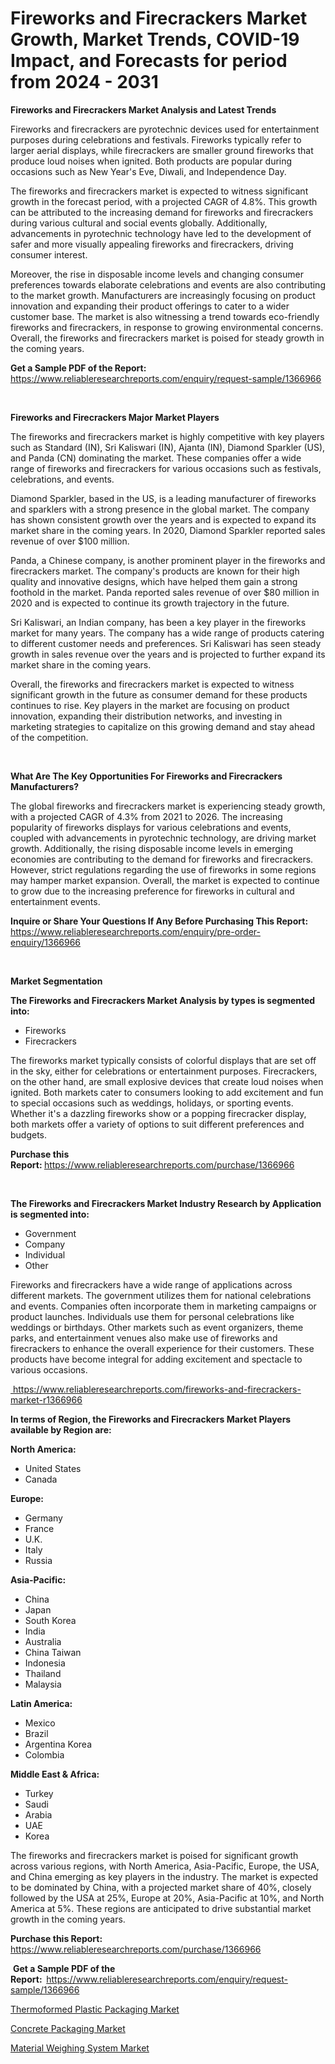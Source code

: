 <p><h1>Fireworks and Firecrackers Market Growth, Market Trends, COVID-19 Impact, and Forecasts for period from 2024 - 2031</h1></p><p><strong>Fireworks and Firecrackers Market Analysis and Latest Trends</strong></p>
<p><p>Fireworks and firecrackers are pyrotechnic devices used for entertainment purposes during celebrations and festivals. Fireworks typically refer to larger aerial displays, while firecrackers are smaller ground fireworks that produce loud noises when ignited. Both products are popular during occasions such as New Year's Eve, Diwali, and Independence Day.</p><p>The fireworks and firecrackers market is expected to witness significant growth in the forecast period, with a projected CAGR of 4.8%. This growth can be attributed to the increasing demand for fireworks and firecrackers during various cultural and social events globally. Additionally, advancements in pyrotechnic technology have led to the development of safer and more visually appealing fireworks and firecrackers, driving consumer interest.</p><p>Moreover, the rise in disposable income levels and changing consumer preferences towards elaborate celebrations and events are also contributing to the market growth. Manufacturers are increasingly focusing on product innovation and expanding their product offerings to cater to a wider customer base. The market is also witnessing a trend towards eco-friendly fireworks and firecrackers, in response to growing environmental concerns. Overall, the fireworks and firecrackers market is poised for steady growth in the coming years.</p></p>
<p><strong>Get a Sample PDF of the Report:&nbsp;</strong> <a href="https://www.reliableresearchreports.com/enquiry/request-sample/1366966">https://www.reliableresearchreports.com/enquiry/request-sample/1366966</a></p>
<p>&nbsp;</p>
<p><strong>Fireworks and Firecrackers Major Market Players</strong></p>
<p><p>The fireworks and firecrackers market is highly competitive with key players such as Standard (IN), Sri Kaliswari (IN), Ajanta (IN), Diamond Sparkler (US), and Panda (CN) dominating the market. These companies offer a wide range of fireworks and firecrackers for various occasions such as festivals, celebrations, and events.</p><p>Diamond Sparkler, based in the US, is a leading manufacturer of fireworks and sparklers with a strong presence in the global market. The company has shown consistent growth over the years and is expected to expand its market share in the coming years. In 2020, Diamond Sparkler reported sales revenue of over $100 million.</p><p>Panda, a Chinese company, is another prominent player in the fireworks and firecrackers market. The company's products are known for their high quality and innovative designs, which have helped them gain a strong foothold in the market. Panda reported sales revenue of over $80 million in 2020 and is expected to continue its growth trajectory in the future.</p><p>Sri Kaliswari, an Indian company, has been a key player in the fireworks market for many years. The company has a wide range of products catering to different customer needs and preferences. Sri Kaliswari has seen steady growth in sales revenue over the years and is projected to further expand its market share in the coming years.</p><p>Overall, the fireworks and firecrackers market is expected to witness significant growth in the future as consumer demand for these products continues to rise. Key players in the market are focusing on product innovation, expanding their distribution networks, and investing in marketing strategies to capitalize on this growing demand and stay ahead of the competition.</p></p>
<p>&nbsp;</p>
<p><strong>What Are The Key Opportunities For Fireworks and Firecrackers Manufacturers?</strong></p>
<p><p>The global fireworks and firecrackers market is experiencing steady growth, with a projected CAGR of 4.3% from 2021 to 2026. The increasing popularity of fireworks displays for various celebrations and events, coupled with advancements in pyrotechnic technology, are driving market growth. Additionally, the rising disposable income levels in emerging economies are contributing to the demand for fireworks and firecrackers. However, strict regulations regarding the use of fireworks in some regions may hamper market expansion. Overall, the market is expected to continue to grow due to the increasing preference for fireworks in cultural and entertainment events.</p></p>
<p><strong>Inquire or Share Your Questions If Any Before Purchasing This Report:</strong> <a href="https://www.reliableresearchreports.com/enquiry/pre-order-enquiry/1366966">https://www.reliableresearchreports.com/enquiry/pre-order-enquiry/1366966</a></p>
<p>&nbsp;</p>
<p><strong>Market Segmentation</strong></p>
<p><strong>The Fireworks and Firecrackers Market Analysis by types is segmented into:</strong></p>
<p><ul><li>Fireworks</li><li>Firecrackers</li></ul></p>
<p><p>The fireworks market typically consists of colorful displays that are set off in the sky, either for celebrations or entertainment purposes. Firecrackers, on the other hand, are small explosive devices that create loud noises when ignited. Both markets cater to consumers looking to add excitement and fun to special occasions such as weddings, holidays, or sporting events. Whether it's a dazzling fireworks show or a popping firecracker display, both markets offer a variety of options to suit different preferences and budgets.</p></p>
<p><strong>Purchase this Report:&nbsp;</strong><a href="https://www.reliableresearchreports.com/purchase/1366966">https://www.reliableresearchreports.com/purchase/1366966</a></p>
<p>&nbsp;</p>
<p><strong>The Fireworks and Firecrackers Market Industry Research by Application is segmented into:</strong></p>
<p><ul><li>Government</li><li>Company</li><li>Individual</li><li>Other</li></ul></p>
<p><p>Fireworks and firecrackers have a wide range of applications across different markets. The government utilizes them for national celebrations and events. Companies often incorporate them in marketing campaigns or product launches. Individuals use them for personal celebrations like weddings or birthdays. Other markets such as event organizers, theme parks, and entertainment venues also make use of fireworks and firecrackers to enhance the overall experience for their customers. These products have become integral for adding excitement and spectacle to various occasions.</p></p>
<p><a href="https://www.reliableresearchreports.com/fireworks-and-firecrackers-market-r1366966">&nbsp;https://www.reliableresearchreports.com/fireworks-and-firecrackers-market-r1366966</a></p>
<p><strong>In terms of Region, the Fireworks and Firecrackers Market Players available by Region are:</strong></p>
<p>
    <p> <strong> North America: </strong>
        <ul>
            <li>United States</li>
            <li>Canada</li>
        </ul>
        </p> 
    <p> <strong> Europe: </strong>
        <ul>
            <li>Germany</li>
            <li>France</li>
            <li>U.K.</li>
            <li>Italy</li>
            <li>Russia</li>
        </ul>
        </p> 
    <p> <strong> Asia-Pacific: </strong>
        <ul>
            <li>China</li>
            <li>Japan</li>
            <li>South Korea</li>
            <li>India</li>
            <li>Australia</li>
            <li>China Taiwan</li>
            <li>Indonesia</li>
            <li>Thailand</li>
            <li>Malaysia</li>
        </ul>
        </p> 
    <p> <strong> Latin America: </strong>
        <ul>
            <li>Mexico</li>
            <li>Brazil</li>
            <li>Argentina Korea</li>
            <li>Colombia</li>
        </ul>
        </p> 
    <p> <strong> Middle East & Africa: </strong>
        <ul>
            <li>Turkey</li>
            <li>Saudi</li>
            <li>Arabia</li>
            <li>UAE</li>
            <li>Korea</li>
        </ul>
    </p>
    </p>
<p><p>The fireworks and firecrackers market is poised for significant growth across various regions, with North America, Asia-Pacific, Europe, the USA, and China emerging as key players in the industry. The market is expected to be dominated by China, with a projected market share of 40%, closely followed by the USA at 25%, Europe at 20%, Asia-Pacific at 10%, and North America at 5%. These regions are anticipated to drive substantial market growth in the coming years.</p></p>
<p><strong>Purchase this Report: </strong><a href="https://www.reliableresearchreports.com/purchase/1366966">https://www.reliableresearchreports.com/purchase/1366966</a></p>
<p>&nbsp;<strong>Get a Sample PDF of the Report:&nbsp;&nbsp;</strong><a href="https://www.reliableresearchreports.com/enquiry/request-sample/1366966">https://www.reliableresearchreports.com/enquiry/request-sample/1366966</a></p>
<p><strong></strong></p>
<p><p><a href="https://github.com/ernidarwin455/Market-Research-Report-List-1/blob/main/thermoformed-plastic-packaging-market.md">Thermoformed Plastic Packaging Market</a></p><p><a href="https://github.com/sajonf007/Market-Research-Report-List-1/blob/main/concrete-packaging-market.md">Concrete Packaging Market</a></p><p><a href="https://issuu.com/reportprime-2/docs/material-weighing-system-market-size-2030.pptx">Material Weighing System Market</a></p></p>